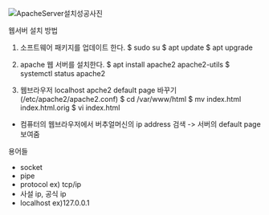 ![ApacheServer설치성공사진](/uploads/fe5a485bfc5c7eae58c649e97d047743/ApacheServer설치성공사진.png)

웹서버 설치 방법
1. 소프트웨어 패키지를 업데이트 한다.
$ sudo su
$ apt update
$ apt upgrade

2. apache 웹 서버를 설치한다.
$ apt install apache2 apache2-utils
$ systemctl status apache2

3. 웹브라우저 localhost apche2 default page 바꾸기 (/etc/apache2/apache2.conf)
$ cd /var/www/html
$ mv index.html index.html.orig
$ vi index.html
- 컴퓨터의 웹브라우저에서 버추얼머신의 ip address 검색 -> 서버의 default page 보여줌

용어들
* socket
* pipe
* protocol ex) tcp/ip
* 사설 ip, 공식 ip
* localhost ex)127.0.0.1
